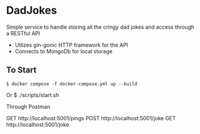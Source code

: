 # DadJokes
Simple service to handle storing all the cringy dad jokes and access through a RESTful API

- Utlizes gin-gonic HTTP framework for the API
- Connects to MongoDb for local storage

## To Start

    $ docker compose -f docker-compose.yml up --build
Or
    $ ./scripts/start.sh

Through Postman 

GET http://localhost:5001/pings 
POST http://localhost:5001/joke
GET http://localhost:5001/joke 


